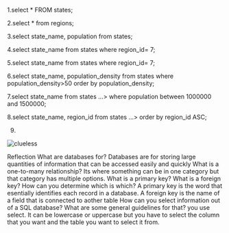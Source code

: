 1.select * FROM states;

2.select * from regions;

3.select state_name, population from states;

4.select state_name from states
   where region_id= 7;

5.select state_name from states
  where region_id= 7;

6.select state_name, population_density from states
  where population_density>50
   order by population_density;

7.select state_name from states
   ...> where population between 1000000 and 1500000;

8.select state_name, region_id from states
   ...> order by region_id ASC;

9.

![clueless](../clueless.png)

Reflection
What are databases for?
  Databases are for storing large quantities of information that can be accessed easily and quickly
What is a one-to-many relationship?
  Its where something can be in one category but that category has multiple options.
What is a primary key? What is a foreign key? How can you determine which is which?
  A primary key is the word that esentially identifies each record in a database. A foreign key is the name of a field that is connected to aother table
How can you select information out of a SQL database? What are some general guidelines for that?
  you use select. It can be lowercase or uppercase but you have to select the column that you want and the table you want to select it from.